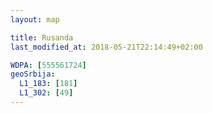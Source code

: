 ```yaml
---
layout: map

title: Rusanda
last_modified_at: 2018-05-21T22:14:49+02:00

WDPA: [555561724]
geoSrbija:
  L1_183: [181]
  L1_302: [49]
---
```

